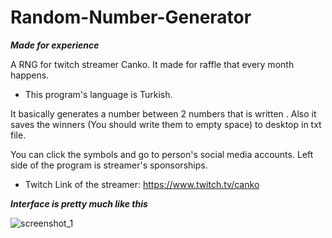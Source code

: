 # Random-Number-Generator 
***Made for experience***

A RNG for twitch streamer Canko. 
It made for raffle that every month happens.

- This program's language is Turkish.

It basically generates a number between 2 numbers that is written .
Also it saves the winners (You should write them to empty space) to desktop in txt file.

You can click the symbols and go to person's social media accounts.
Left side of the program is streamer's sponsorships.

- Twitch Link of the streamer: https://www.twitch.tv/canko

***Interface is pretty much like this***

![screenshot_1](https://user-images.githubusercontent.com/33134976/44135785-2cc09bce-a073-11e8-9efd-1125926f9043.png)
